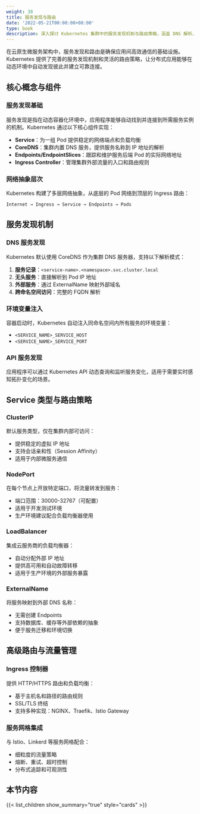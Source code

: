 ```yaml
---
weight: 38
title: 服务发现与路由
date: '2022-05-21T00:00:00+08:00'
type: book
description: 深入探讨 Kubernetes 集群中的服务发现机制与路由策略，涵盖 DNS 解析、负载均衡、Service 类型、Ingress 控制器以及在云原生微服务架构中的最佳实践。
---
```


在云原生微服务架构中，服务发现和路由是确保应用间高效通信的基础设施。Kubernetes 提供了完善的服务发现机制和灵活的路由策略，让分布式应用能够在动态环境中自动发现彼此并建立可靠连接。

## 核心概念与组件

### 服务发现基础

服务发现是指在动态容器化环境中，应用程序能够自动找到并连接到所需服务实例的机制。Kubernetes 通过以下核心组件实现：

- **Service**：为一组 Pod 提供稳定的网络端点和负载均衡
- **CoreDNS**：集群内置 DNS 服务，提供服务名称到 IP 地址的解析
- **Endpoints/EndpointSlices**：跟踪和维护服务后端 Pod 的实际网络地址
- **Ingress Controller**：管理集群外部流量的入口和路由规则

### 网络抽象层次

Kubernetes 构建了多层网络抽象，从底层的 Pod 网络到顶层的 Ingress 路由：

```text
Internet → Ingress → Service → Endpoints → Pods
```

## 服务发现机制

### DNS 服务发现

Kubernetes 默认使用 CoreDNS 作为集群 DNS 服务器，支持以下解析模式：

1. **服务记录**：`<service-name>.<namespace>.svc.cluster.local`
2. **无头服务**：直接解析到 Pod IP 地址
3. **外部服务**：通过 ExternalName 映射外部域名
4. **跨命名空间访问**：完整的 FQDN 解析

### 环境变量注入

容器启动时，Kubernetes 自动注入同命名空间内所有服务的环境变量：

- `<SERVICE_NAME>_SERVICE_HOST`
- `<SERVICE_NAME>_SERVICE_PORT`

### API 服务发现

应用程序可以通过 Kubernetes API 动态查询和监听服务变化，适用于需要实时感知拓扑变化的场景。

## Service 类型与路由策略

### ClusterIP

默认服务类型，仅在集群内部可访问：

- 提供稳定的虚拟 IP 地址
- 支持会话亲和性（Session Affinity）
- 适用于内部微服务通信

### NodePort

在每个节点上开放特定端口，将流量转发到服务：

- 端口范围：30000-32767（可配置）
- 适用于开发测试环境
- 生产环境建议配合负载均衡器使用

### LoadBalancer

集成云服务商的负载均衡器：

- 自动分配外部 IP 地址
- 提供高可用和自动故障转移
- 适用于生产环境的外部服务暴露

### ExternalName

将服务映射到外部 DNS 名称：

- 无需创建 Endpoints
- 支持数据库、缓存等外部依赖的抽象
- 便于服务迁移和环境切换

## 高级路由与流量管理

### Ingress 控制器

提供 HTTP/HTTPS 路由和负载均衡：

- 基于主机名和路径的路由规则
- SSL/TLS 终结
- 支持多种实现：NGINX、Traefik、Istio Gateway

### 服务网格集成

与 Istio、Linkerd 等服务网格配合：

- 细粒度的流量策略
- 熔断、重试、超时控制
- 分布式追踪和可观测性

## 本节内容

{{< list_children show_summary="true" style="cards" >}}
